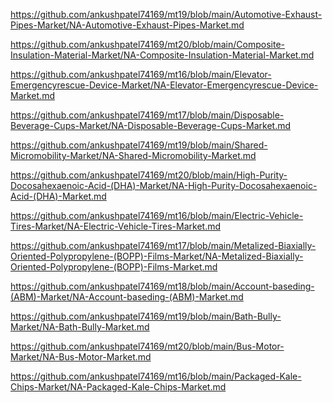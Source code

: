 <p><a href="https://github.com/ankushpatel74169/mt19/blob/main/Automotive-Exhaust-Pipes-Market/NA-Automotive-Exhaust-Pipes-Market.md">https://github.com/ankushpatel74169/mt19/blob/main/Automotive-Exhaust-Pipes-Market/NA-Automotive-Exhaust-Pipes-Market.md</a></p><p><a href="https://github.com/ankushpatel74169/mt20/blob/main/Composite-Insulation-Material-Market/NA-Composite-Insulation-Material-Market.md">https://github.com/ankushpatel74169/mt20/blob/main/Composite-Insulation-Material-Market/NA-Composite-Insulation-Material-Market.md</a></p><p><a href="https://github.com/ankushpatel74169/mt16/blob/main/Elevator-Emergencyrescue-Device-Market/NA-Elevator-Emergencyrescue-Device-Market.md">https://github.com/ankushpatel74169/mt16/blob/main/Elevator-Emergencyrescue-Device-Market/NA-Elevator-Emergencyrescue-Device-Market.md</a></p><p><a href="https://github.com/ankushpatel74169/mt17/blob/main/Disposable-Beverage-Cups-Market/NA-Disposable-Beverage-Cups-Market.md">https://github.com/ankushpatel74169/mt17/blob/main/Disposable-Beverage-Cups-Market/NA-Disposable-Beverage-Cups-Market.md</a></p><p><a href="https://github.com/ankushpatel74169/mt19/blob/main/Shared-Micromobility-Market/NA-Shared-Micromobility-Market.md">https://github.com/ankushpatel74169/mt19/blob/main/Shared-Micromobility-Market/NA-Shared-Micromobility-Market.md</a></p><p><a href="https://github.com/ankushpatel74169/mt20/blob/main/High-Purity-Docosahexaenoic-Acid-(DHA)-Market/NA-High-Purity-Docosahexaenoic-Acid-(DHA)-Market.md">https://github.com/ankushpatel74169/mt20/blob/main/High-Purity-Docosahexaenoic-Acid-(DHA)-Market/NA-High-Purity-Docosahexaenoic-Acid-(DHA)-Market.md</a></p><p><a href="https://github.com/ankushpatel74169/mt16/blob/main/Electric-Vehicle-Tires-Market/NA-Electric-Vehicle-Tires-Market.md">https://github.com/ankushpatel74169/mt16/blob/main/Electric-Vehicle-Tires-Market/NA-Electric-Vehicle-Tires-Market.md</a></p><p><a href="https://github.com/ankushpatel74169/mt17/blob/main/Metalized-Biaxially-Oriented-Polypropylene-(BOPP)-Films-Market/NA-Metalized-Biaxially-Oriented-Polypropylene-(BOPP)-Films-Market.md">https://github.com/ankushpatel74169/mt17/blob/main/Metalized-Biaxially-Oriented-Polypropylene-(BOPP)-Films-Market/NA-Metalized-Biaxially-Oriented-Polypropylene-(BOPP)-Films-Market.md</a></p><p><a href="https://github.com/ankushpatel74169/mt18/blob/main/Account-baseding-(ABM)-Market/NA-Account-baseding-(ABM)-Market.md">https://github.com/ankushpatel74169/mt18/blob/main/Account-baseding-(ABM)-Market/NA-Account-baseding-(ABM)-Market.md</a></p><p><a href="https://github.com/ankushpatel74169/mt19/blob/main/Bath-Bully-Market/NA-Bath-Bully-Market.md">https://github.com/ankushpatel74169/mt19/blob/main/Bath-Bully-Market/NA-Bath-Bully-Market.md</a></p><p><a href="https://github.com/ankushpatel74169/mt20/blob/main/Bus-Motor-Market/NA-Bus-Motor-Market.md">https://github.com/ankushpatel74169/mt20/blob/main/Bus-Motor-Market/NA-Bus-Motor-Market.md</a></p><p><a href="https://github.com/ankushpatel74169/mt16/blob/main/Packaged-Kale-Chips-Market/NA-Packaged-Kale-Chips-Market.md">https://github.com/ankushpatel74169/mt16/blob/main/Packaged-Kale-Chips-Market/NA-Packaged-Kale-Chips-Market.md</a></p>
